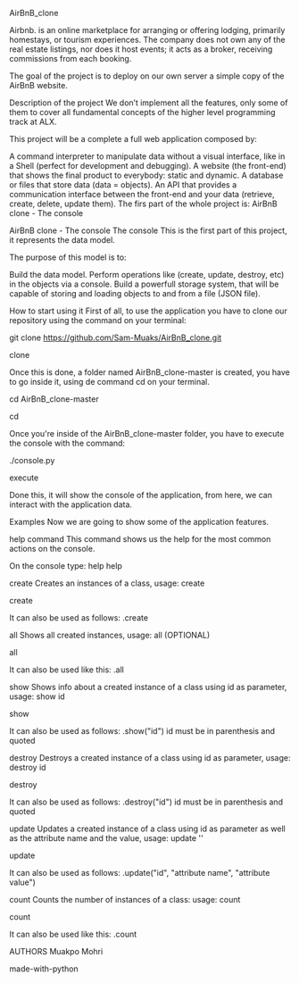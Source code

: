 AirBnB_clone

Airbnb. is an online marketplace for arranging or offering lodging, primarily homestays, or tourism experiences. The company does not own any of the real estate listings, nor does it host events; it acts as a broker, receiving commissions from each booking.

The goal of the project is to deploy on our own server a simple copy of the AirBnB website.


Description of the project
We don’t implement all the features, only some of them to cover all fundamental concepts of the higher level programming track at ALX.

This project will be a complete a full web application composed by:

A command interpreter to manipulate data without a visual interface, like in a Shell (perfect for development and debugging).
A website (the front-end) that shows the final product to everybody: static and dynamic.
A database or files that store data (data = objects).
An API that provides a communication interface between the front-end and your data (retrieve, create, delete, update them).
The firs part of the whole project is: AirBnB clone - The console

AirBnB clone - The console
The console This is the first part of this project, it represents the data model.

The purpose of this model is to:

Build the data model.
Perform operations like (create, update, destroy, etc) in the objects via a console.
Build a powerfull storage system, that will be capable of storing and loading objects to and from a file (JSON file).


How to start using it
First of all, to use the application you have to clone our repository using the command on your terminal:

git clone https://github.com/Sam-Muaks/AirBnB_clone.git

clone

Once this is done, a folder named AirBnB_clone-master is created, you have to go inside it, using de command cd on your terminal.

cd AirBnB_clone-master

cd

Once you're inside of the AirBnB_clone-master folder, you have to execute the console with the command:

./console.py

execute

Done this, it will show the console of the application, from here, we can interact with the application data.

Examples
Now we are going to show some of the application features.

help command
This command shows us the help for the most common actions on the console.

On the console type: help help

create
Creates an instances of a class, usage: create <ClassName>

create

It can also be used as follows: <ClassName>.create

all
Shows all created instances, usage: all (OPTIONAL)<ClassName>

all

It can also be used like this: <ClassName>.all

show
Shows info about a created instance of a class using id as parameter, usage: show <ClassName> id

show

It can also be used as follows: <ClassName>.show("id") id must be in parenthesis and quoted

destroy
Destroys a created instance of a class using id as parameter, usage: destroy <ClassName> id

destroy

It can also be used as follows: <ClassName>.destroy("id") id must be in parenthesis and quoted

update
Updates a created instance of a class using id as parameter as well as the attribute name and the value, usage: update <ClassName> <attribute name> '<attribute value>'

update

It can also be used as follows: <ClassName>.update("id", "attribute name", "attribute value")

count
Counts the number of instances of a class: usage: count <ClassName>

count

It can also be used like this: <ClassName>.count



AUTHORS
Muakpo Mohri

made-with-python
